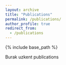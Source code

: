 ```yaml
---
layout: archive
title: "Publications"
permalink: /publications/
author_profile: true
redirect_from:
  - /publications
---
```


{% include base_path %}

Burak uzkent publications
